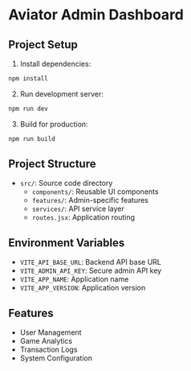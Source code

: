 # Aviator Admin Dashboard

## Project Setup

1. Install dependencies:
```bash
npm install
```

2. Run development server:
```bash
npm run dev
```

3. Build for production:
```bash
npm run build
```

## Project Structure
- `src/`: Source code directory
  - `components/`: Reusable UI components
  - `features/`: Admin-specific features
  - `services/`: API service layer
  - `routes.jsx`: Application routing

## Environment Variables
- `VITE_API_BASE_URL`: Backend API base URL
- `VITE_ADMIN_API_KEY`: Secure admin API key
- `VITE_APP_NAME`: Application name
- `VITE_APP_VERSION`: Application version

## Features
- User Management
- Game Analytics
- Transaction Logs
- System Configuration
